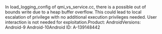 In load_logging_config of qmi_vs_service.cc, there is a possible out of bounds write due to a heap buffer overflow. This could lead to local escalation of privilege with no additional execution privileges needed. User interaction is not needed for exploitation.Product: AndroidVersions: Android-9 Android-10Android ID: A-139148442